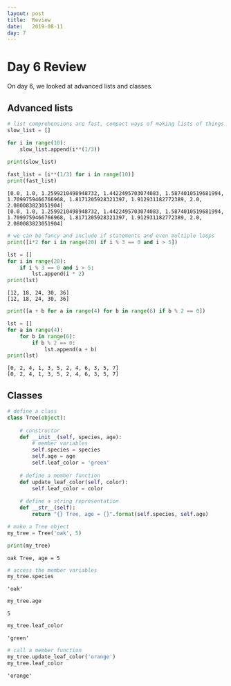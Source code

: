 ```yaml
---
layout: post
title:  Review
date:   2019-08-11
day: 7
---
```



# Day 6 Review

On day 6, we looked at advanced lists and classes.

## Advanced lists


```python
# list comprehensions are fast, compact ways of making lists of things
slow_list = []

for i in range(10):
    slow_list.append(i**(1/3))
    
print(slow_list)

fast_list = [i**(1/3) for i in range(10)]
print(fast_list)
```

    [0.0, 1.0, 1.2599210498948732, 1.4422495703074083, 1.5874010519681994, 1.7099759466766968, 1.8171205928321397, 1.912931182772389, 2.0, 2.080083823051904]
    [0.0, 1.0, 1.2599210498948732, 1.4422495703074083, 1.5874010519681994, 1.7099759466766968, 1.8171205928321397, 1.912931182772389, 2.0, 2.080083823051904]



```python
# we can be fancy and include if statements and even multiple loops
print([i*2 for i in range(20) if i % 3 == 0 and i > 5])

lst = []
for i in range(20):
    if i % 3 == 0 and i > 5:
        lst.append(i * 2)
print(lst)
```

    [12, 18, 24, 30, 36]
    [12, 18, 24, 30, 36]



```python
print([a + b for a in range(4) for b in range(6) if b % 2 == 0])

lst = []
for a in range(4):
    for b in range(6):
        if b % 2 == 0:
            lst.append(a + b)
print(lst)
```

    [0, 2, 4, 1, 3, 5, 2, 4, 6, 3, 5, 7]
    [0, 2, 4, 1, 3, 5, 2, 4, 6, 3, 5, 7]


## Classes


```python
# define a class 
class Tree(object):
    
    # constructor
    def __init__(self, species, age):
        # member variables
        self.species = species
        self.age = age
        self.leaf_color = 'green'
        
    # define a member function 
    def update_leaf_color(self, color):
        self.leaf_color = color
        
    # define a string representation
    def __str__(self):
        return "{} Tree, age = {}".format(self.species, self.age)
```


```python
# make a Tree object
my_tree = Tree('oak', 5)

print(my_tree)
```

    oak Tree, age = 5



```python
# access the member variables
my_tree.species
```




    'oak'




```python
my_tree.age
```




    5




```python
my_tree.leaf_color
```




    'green'




```python
# call a member function
my_tree.update_leaf_color('orange')
my_tree.leaf_color
```




    'orange'




```python

```
